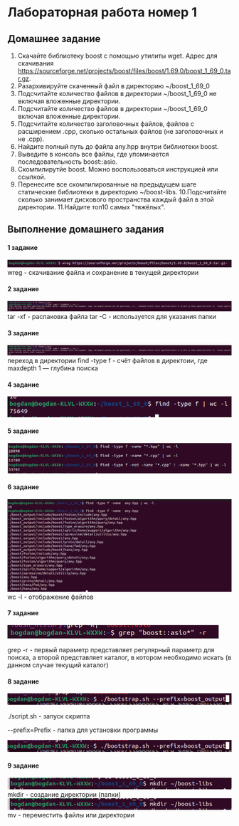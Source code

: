 # Лабораторная работа номер 1

## Домашнее задание

   1. Скачайте библиотеку boost с помощью утилиты wget. Адрес для скачивания https://sourceforge.net/projects/boost/files/boost/1.69.0/boost_1_69_0.tar.gz.
   2. Разархивируйте скаченный файл в директорию ~/boost_1_69_0
   3. Подсчитайте количество файлов в директории ~/boost_1_69_0 не включая вложенные директории.
   4. Подсчитайте количество файлов в директории ~/boost_1_69_0 включая вложенные директории.
   5. Подсчитайте количество заголовочных файлов, файлов с расширением .cpp, сколько остальных файлов (не заголовочных и не .cpp).
   6. Найдите полный путь до файла any.hpp внутри библиотеки boost.
   7. Выведите в консоль все файлы, где упоминается последовательность boost::asio.
   8. Скомпилирутйе boost. Можно воспользоваться инструкцией или ссылкой.
   9. Перенесите все скомпилированные на предыдущем шаге статические библиотеки в директорию ~/boost-libs.
   10.Подсчитайте сколько занимает дискового пространства каждый файл в этой директории.
   11.Найдите топ10 самых "тяжёлых".


## Выполнение домашнего задания

#### 1 задание
![image](https://github.com/BogdanKoval4uk/laba1/blob/main/%D0%A1%D0%BD%D0%B8%D0%BC%D0%BE%D0%BA%20%D1%8D%D0%BA%D1%80%D0%B0%D0%BD%D0%B0%20%D0%BE%D1%82%202023-04-10%2020-36-14.png)
wreg  -  скачивание файла и сохранение в текущей директории


#### 2 задание
![image](https://github.com/BogdanKoval4uk/laba1/blob/main/%D0%A1%D0%BD%D0%B8%D0%BC%D0%BE%D0%BA%20%D1%8D%D0%BA%D1%80%D0%B0%D0%BD%D0%B0%20%D0%BE%D1%82%202023-04-10%2021-32-04.png)
tar -xf  - распаковка файла
tar -C   - используется для указания папки


#### 3 задание
![image](https://github.com/BogdanKoval4uk/laba1/blob/main/%D0%A1%D0%BD%D0%B8%D0%BC%D0%BE%D0%BA%20%D1%8D%D0%BA%D1%80%D0%B0%D0%BD%D0%B0%20%D0%BE%D1%82%202023-04-10%2021-32-04.png)
переход в директории
find -type f  - счёт файлов в директоии,  где maxdepth 1 — глубина поиска


#### 4 задание

![image](https://github.com/BogdanKoval4uk/laba1/blob/main/%D0%A1%D0%BD%D0%B8%D0%BC%D0%BE%D0%BA%20%D1%8D%D0%BA%D1%80%D0%B0%D0%BD%D0%B0%20%D0%BE%D1%82%202023-04-10%2021-42-38.png)


#### 5 задание

![image](https://github.com/BogdanKoval4uk/laba1/blob/main/%D0%A1%D0%BD%D0%B8%D0%BC%D0%BE%D0%BA%20%D1%8D%D0%BA%D1%80%D0%B0%D0%BD%D0%B0%20%D0%BE%D1%82%202023-04-10%2021-47-57.png)


#### 6 задание
![image](https://github.com/BogdanKoval4uk/laba1/blob/main/%D0%A1%D0%BD%D0%B8%D0%BC%D0%BE%D0%BA%20%D1%8D%D0%BA%D1%80%D0%B0%D0%BD%D0%B0%20%D0%BE%D1%82%202023-04-10%2021-54-10.png)
wc -l    - отображение файлов


#### 7 задание

![image](https://github.com/BogdanKoval4uk/laba1/blob/main/%D0%A1%D0%BD%D0%B8%D0%BC%D0%BE%D0%BA%20%D1%8D%D0%BA%D1%80%D0%B0%D0%BD%D0%B0%20%D0%BE%D1%82%202023-04-10%2021-56-56.png)

grep -r    - первый параметр представляет регулярный параметр для поиска, а второй представляет каталог, в котором необходимо искать (в данном случае текущий каталог)


#### 8 задание

![image](https://github.com/BogdanKoval4uk/laba1/blob/main/%D0%A1%D0%BD%D0%B8%D0%BC%D0%BE%D0%BA%20%D1%8D%D0%BA%D1%80%D0%B0%D0%BD%D0%B0%20%D0%BE%D1%82%202023-04-10%2022-04-37.png)

./script.sh   - запуск скрипта

--prefix=Prefix   - папка для установки программы

![image](https://github.com/BogdanKoval4uk/laba1/blob/main/%D0%A1%D0%BD%D0%B8%D0%BC%D0%BE%D0%BA%20%D1%8D%D0%BA%D1%80%D0%B0%D0%BD%D0%B0%20%D0%BE%D1%82%202023-04-10%2022-04-37.png)

#### 9 задание 
![image](https://github.com/BogdanKoval4uk/laba1/blob/main/%D0%A1%D0%BD%D0%B8%D0%BC%D0%BE%D0%BA%20%D1%8D%D0%BA%D1%80%D0%B0%D0%BD%D0%B0%20%D0%BE%D1%82%202023-04-10%2022-13-09.png)
mkdir   - создание директории (папки)
![image](https://github.com/BogdanKoval4uk/laba1/blob/main/%D0%A1%D0%BD%D0%B8%D0%BC%D0%BE%D0%BA%20%D1%8D%D0%BA%D1%80%D0%B0%D0%BD%D0%B0%20%D0%BE%D1%82%202023-04-10%2022-13-14.png)
mv   -  переместить файлы или директории
